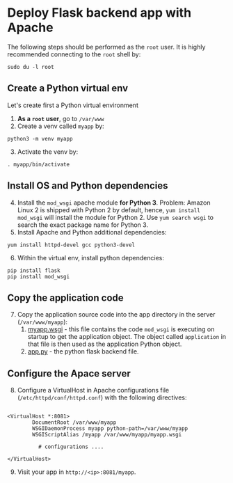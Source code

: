 # Deploy Flask backend app with Apache

The following steps should be performed as the `root` user. It is highly recommended connecting to the `root` shell by:

```shell
sudo du -l root
```

## Create a Python virtual env

Let's create first a Python virtual environment 

1. **As a `root` user**, go to `/var/www`
2. Create a venv called `myapp` by: 
```shell
python3 -m venv myapp
```
3. Activate the venv by:
```shell
. myapp/bin/activate
```

## Install OS and Python dependencies

4. Install the `mod_wsgi` apache module **for Python 3**. Problem: Amazon Linux 2 is shipped with Python 2 by default, hence, `yum install mod_wsgi` will install the module for Python 2. Use `yum search wsgi` to search the exact package name for Python 3.
5. Install Apache and Python additional dependencies:
```shell
yum install httpd-devel gcc python3-devel
```
6. Within the virtual env, install python dependencies:
```shell
pip install flask 
pip install mod_wsgi
```

## Copy the application code

7. Copy the application source code into the app directory in the server (`/var/www/myapp`):
   1. [myapp.wsgi](../05_simple_webserver/myapp.wsgi) - this file contains the code `mod_wsgi` is executing on startup to get the application object. The object called `application` in that file is then used as the application Python object.
   2. [app.py](../05_simple_webserver/app.py) - the python flask backend file.

## Configure the Apace server

8. Configure a VirtualHost in Apache configurations file (`/etc/httpd/conf/httpd.conf`) with the following directives:
```shell

<VirtualHost *:8081>
        DocumentRoot /var/www/myapp
        WSGIDaemonProcess myapp python-path=/var/www/myapp
        WSGIScriptAlias /myapp /var/www/myapp/myapp.wsgi
        
          # configurations ....
          
</VirtualHost>
```
9. Visit your app in `http://<ip>:8081/myapp`.
